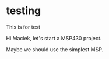 # testing
This is for test

Hi Maciek, let's start a MSP430 project.

Maybe we should use the simplest MSP.

